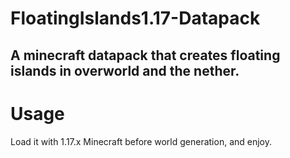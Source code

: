 # FloatingIslands1.17-Datapack
A minecraft datapack that creates floating islands in overworld and the nether.
--------------------------------
# Usage
Load it with 1.17.x Minecraft before world generation, and enjoy.
